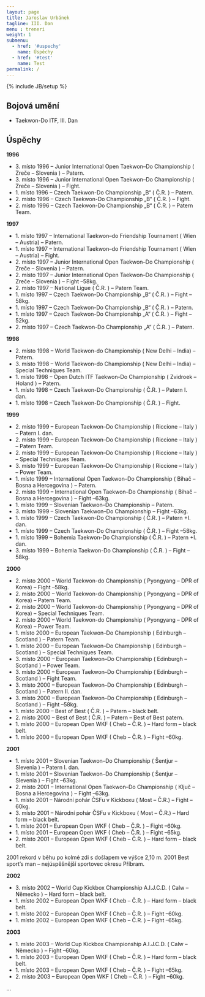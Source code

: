 ```yaml
---
layout: page
title: Jaroslav Urbánek
tagline: III. Dan
menu : treneri
weight: 1
submenu:
  - href: '#uspechy'
    name: Úspěchy
  - href: '#test'
    name: Test
permalink: /
---
```

{% include JB/setup %}

## Bojová umění

- Taekwon-Do ITF, III. Dan

## Úspěchy

**1996**

- 3\. místo 1996 – Junior International Open Taekwon–Do Championship ( Zreče – Slovenia ) – Patern.
- 3\. místo 1996 – Junior International Open Taekwon–Do Championship ( Zreče – Slovenia ) – Fight.
- 1\. místo 1996 – Czech Taekwon-Do Championship „B“ ( Č.R. ) – Patern.
- 2\. místo 1996 – Czech Taekwon-Do Championship „B“ ( Č.R. ) – Fight.
- 2\. místo 1996 – Czech Taekwon-Do Championship „B“ ( Č.R. ) – Patern Team.

**1997**

- 1\. místo 1997 – International Taekwon–do Friendship Tournament ( Wien – Austria) – Patern.
- 1\. místo 1997 – International Taekwon–do Friendship Tournament ( Wien – Austria) – Fight.
- 2\. místo 1997 – Junior International Open Taekwon–Do Championship ( Zreče – Slovenia ) – Patern.
- 2\. místo 1997 – Junior International Open Taekwon–Do Championship ( Zreče – Slovenia ) – Fight –58kg.
- 2\. místo 1997 – National Ligue ( Č.R. ) – Patern Team.
- 1\. místo 1997 – Czech Taekwon-Do Championship „B“ ( Č.R. ) – Fight –58kg.
- 1\. místo 1997 – Czech Taekwon-Do Championship „B“ ( Č.R. ) – Patern.
- 1\. místo 1997 – Czech Taekwon-Do Championship „A“ ( Č.R. ) – Fight –52kg.
- 2\. místo 1997 – Czech Taekwon-Do Championship „A“ ( Č.R. ) – Patern.

**1998**

- 2\. místo 1998 – World Taekwon-do Championship ( New Delhi – India) – Patern.
- 3\. místo 1998 – World Taekwon-do Championship ( New Delhi – India) – Special Techniques Team.
- 1\. místo 1998 – Open Dutch ITF Taekwon-Do Championship ( Zvidroek – Holand ) – Patern.
- 1\. místo 1998 – Czech Taekwon-Do Championship ( Č.R. ) – Patern I. dan.
- 1\. místo 1998 – Czech Taekwon-Do Championship ( Č.R. ) – Fight.

**1999**

- 2\. místo 1999 – European Taekwon–Do Championship ( Riccione – Italy ) – Patern I. dan.
- 2\. místo 1999 – European Taekwon–Do Championship ( Riccione – Italy ) – Patern Team.
- 2\. místo 1999 – European Taekwon–Do Championship ( Riccione – Italy ) – Special Techniques Team.
- 3\. místo 1999 – European Taekwon–Do Championship ( Riccione – Italy ) – Power Team.
- 1\. místo 1999 – International Open Taekwon–Do Championship ( Bihač – Bosna a Hercegovina ) – Patern.
- 2\. místo 1999 – International Open Taekwon–Do Championship ( Bihač – Bosna a Hercegovina ) – Fight –63kg.
- 1\. místo 1999 – Slovenian Taekwon–Do Championship – Patern.
- 3\. místo 1999 – Slovenian Taekwon–Do Championship – Fight –63kg.
- 1\. místo 1999 – Czech Taekwon-Do Championship ( Č.R. ) – Patern +I. dan.
- 1\. místo 1999 – Czech Taekwon-Do Championship ( Č.R. ) – Fight –58kg.
- 1\. místo 1999 – Bohemia Taekwon-Do Championship ( Č.R. ) – Patern +I. dan.
- 3\. místo 1999 – Bohemia Taekwon-Do Championship ( Č.R. ) – Fight –58kg.

**2000**

- 2\. místo 2000 – World Taekwon-do Championship ( Pyongyang – DPR of Korea) – Fight –58kg.
- 2\. místo 2000 – World Taekwon-do Championship ( Pyongyang – DPR of Korea) – Patern Team.
- 2\. místo 2000 – World Taekwon-do Championship ( Pyongyang – DPR of Korea) – Special Techniques Team.
- 2\. místo 2000 – World Taekwon-do Championship ( Pyongyang – DPR of Korea) – Power Team.
- 1\. místo 2000 – European Taekwon–Do Championship ( Edinburgh – Scotland ) – Patern Team.
- 1\. místo 2000 – European Taekwon–Do Championship ( Edinburgh – Scotland ) – Special Techniques Team.
- 3\. místo 2000 – European Taekwon–Do Championship ( Edinburgh – Scotland ) – Power Team.
- 3\. místo 2000 – European Taekwon–Do Championship ( Edinburgh – Scotland ) – Fight Team.
- 3\. místo 2000 – European Taekwon–Do Championship ( Edinburgh – Scotland ) – Patern II. dan.
- 3\. místo 2000 – European Taekwon–Do Championship ( Edinburgh – Scotland ) – Fight –58kg.
- 1\. místo 2000 – Best of Best (  Č.R. ) – Patern – black belt.
- 2\. místo 2000 – Best of Best (  Č.R. ) – Patern – Best of Best patern.
- 1\. místo 2000 – European Open WKF ( Cheb – Č.R. ) – Hard form – black belt.
- 1\. místo 2000 – European Open WKF ( Cheb – Č.R. ) – Fight –60kg.

**2001**

- 1\. místo 2001 – Slovenian Taekwon–Do Championship ( Šentjur – Slevenia ) – Patern I. dan.
- 1\. místo 2001 – Slovenian Taekwon–Do Championship ( Šentjur – Slevenia ) – Fight –63kg.
- 2\. místo 2001 – International Open Taekwon–Do Championship ( Ključ – Bosna a Hercegovina ) – Fight –63kg.
- 1\. místo 2001 – Národní pohár ČSFu v Kickboxu ( Most – Č.R.) – Fight –60kg.
- 3\. místo 2001 – Národní pohár ČSFu v Kickboxu ( Most – Č.R.) – Hard form – black belt.
- 1\. místo 2001 – European Open WKF ( Cheb – Č.R. ) – Fight –60kg.
- 1\. místo 2001 – European Open WKF ( Cheb – Č.R. ) – Fight –65kg.
- 2\. místo 2001 – European Open WKF ( Cheb – Č.R. ) – Hard form – black belt.

2001 rekord v běhu po kolmé zdi s došlapem ve výšce 2,10 m.
2001 Best sport‘s man – nejúspěšnější sportovec okresu Příbram.

**2002**

- 3\. místo 2002 – World Cup Kickbox Championship A.I.J.C.D. ( Calw – Německo ) – Hard form – black belt.
- 1\. místo 2002 – European Open WKF ( Cheb – Č.R. ) – Hard form – black belt.
- 1\. místo 2002 – European Open WKF ( Cheb – Č.R. ) – Fight –60kg.
- 1\. místo 2002 – European Open WKF ( Cheb – Č.R. ) – Fight –65kg.

**2003**

- 1\. místo 2003 – World Cup Kickbox Championship A.I.J.C.D. ( Calw – Německo ) – Fight –60kg.
- 1\. místo 2003 – European Open WKF ( Cheb – Č.R. ) – Hard form – black belt.
- 1\. místo 2003 – European Open WKF ( Cheb – Č.R. ) – Fight –65kg.
- 2\. místo 2003 – European Open WKF ( Cheb – Č.R. ) – Fight –60kg.

...
